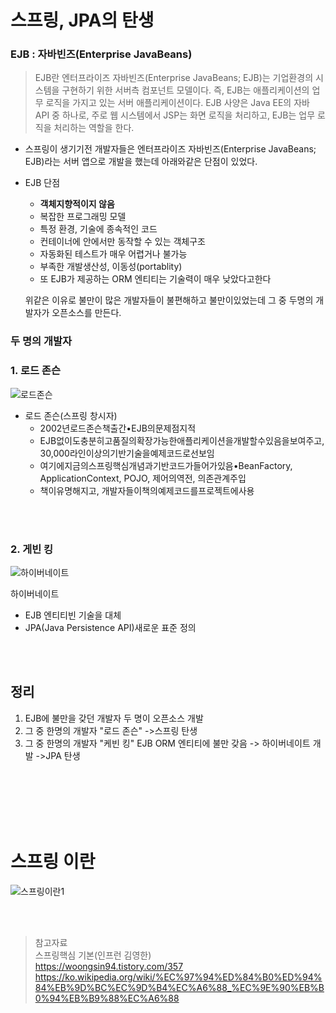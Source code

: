 
# 스프링, JPA의 탄생
### EJB : 자바빈즈(Enterprise JavaBeans)
> EJB란 엔터프라이즈 자바빈즈(Enterprise JavaBeans; EJB)는 기업환경의 시스템을 구현하기 위한 서버측 컴포넌트 모델이다. 즉, EJB는 애플리케이션의 업무 로직을 가지고 있는 서버 애플리케이션이다. EJB 사양은 Java EE의 자바 API 중 하나로, 주로 웹 시스템에서 JSP는 화면 로직을 처리하고, EJB는 업무 로직을 처리하는 역할을 한다.
- 스프링이 생기기전 개발자들은 엔터프라이즈 자바빈즈(Enterprise JavaBeans; EJB)라는 서버 앱으로 개발을 했는데 아래와같은 단점이 있었다.
- EJB 단점
  - **객체지향적이지 않음**
  - 복잡한 프로그래밍 모델
  - 특정 환경, 기술에 종속적인 코드
  - 컨테이너에 안에서만 동작할 수 있는 객체구조
  - 자동화된 테스트가 매우 어렵거나 불가능
  - 부족한 개발생산성, 이동성(portablity)
  - 또 EJB가 제공하는 ORM 엔티티는 기술력이 매우 낮았다고한다

  위같은 이유로 불만이 많은 개발자들이 불편해하고 불만이있었는데 그 중 두명의 개발자가 오픈소스를 만든다.<br>
### 두 명의 개발자

### 1. 로드 존슨
![로드존슨](https://user-images.githubusercontent.com/89888075/162575480-8ee2adda-8b8b-4cec-99d3-77ad12903e6c.PNG)

- 로드 존슨(스프링 창시자)<br>
  - 2002년로드존슨책출간•EJB의문제점지적
  - EJB없이도충분히고품질의확장가능한애플리케이션을개발할수있음을보여주고, 30,000라인이상의기반기술을예제코드로선보임
  - 여기에지금의스프링핵심개념과기반코드가들어가있음•BeanFactory, ApplicationContext, POJO, 제어의역전, 의존관계주입
  - 책이유명해지고, 개발자들이책의예제코드를프로젝트에사용
  <br>
<br>

### 2. 게빈 킹<br>
![하이버네이트](https://user-images.githubusercontent.com/89888075/162575577-52cd9d69-e79d-48fa-bad1-c6996cda8847.PNG)

하이버네이트
- EJB 엔티티빈 기술을 대체
- JPA(Java Persistence API)새로운 표준 정의

<br><br>

## 정리
1. EJB에 불만을 갖던 개발자 두 명이 오픈소스 개발
2. 그 중 한명의 개발자 "로드 존슨" ->스프링 탄생
3. 그 중 한명의 개발자  "케빈 킹" EJB ORM 엔티티에 불만 갖음 -> 하이버네이트 개발 ->JPA 탄생


<br>
<br>
<br>
<br>
<br>


# 스프링 이란
![스프링이란1](https://user-images.githubusercontent.com/89888075/162399358-b3c0c28d-fbe5-468f-a703-cef34ffa9983.PNG)
















<br><br>

> 참고자료<br>
스프링핵심 기본(인프런 김영한) <br>
https://woongsin94.tistory.com/357 <br>
https://ko.wikipedia.org/wiki/%EC%97%94%ED%84%B0%ED%94%84%EB%9D%BC%EC%9D%B4%EC%A6%88_%EC%9E%90%EB%B0%94%EB%B9%88%EC%A6%88


